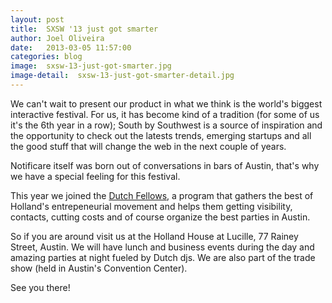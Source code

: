 ```yaml
---
layout: post
title:  SXSW '13 just got smarter
author: Joel Oliveira
date:   2013-03-05 11:57:00
categories: blog
image:  sxsw-13-just-got-smarter.jpg
image-detail:  sxsw-13-just-got-smarter-detail.jpg
---
```

We can't wait to present our product in what we think is the world's biggest interactive festival. For us, it has become kind of a tradition (for some of us it's the 6th year in a row); South by Southwest is a source of inspiration and the opportunity to check out the latests trends, emerging startups and all the good stuff that will change the web in the next couple of years.

Notificare itself was born out of conversations in bars of Austin, that's why we have a special feeling for this festival.

This year we joined the [Dutch Fellows](http://dutchfellows.com/), a program that gathers the best of Holland's entrepeneurial movement and helps them getting visibility, contacts, cutting costs and of course organize the best parties in Austin.

So if you are around visit us at the Holland House at Lucille, 77 Rainey Street, Austin. We will have lunch and business events during the day and amazing parties at night fueled by Dutch djs. We are also part of the trade show (held in Austin's Convention Center). 

See you there!
